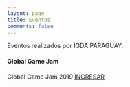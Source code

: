 ```yaml
---
layout: page
title: Eventos
comments: false
---
```


Eventos realizados por IGDA PARAGUAY.

#### Global Game Jam

Global Game Jam 2019 [INGRESAR][ggj2019]

[ggj2019]:/eventos/ggj2019